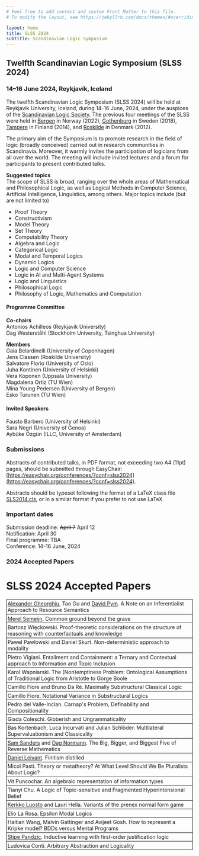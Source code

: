 ```yaml
---
# Feel free to add content and custom Front Matter to this file.
# To modify the layout, see https://jekyllrb.com/docs/themes/#overriding-theme-defaults

layout: home
title: SLSS 2024
subtitle: Scandinavian Logic Symposium 
---
```


## Twelfth Scandinavian Logic Symposium (SLSS 2024) ##

### 14–16 June 2024, Reykjavík, Iceland ###

The twelfth Scandinavian Logic Symposium (SLSS 2024) will be held at Reykjavik University, Iceland, during 14-16 June, 2024, under the auspices of the [Scandinavian Logic Society](https://scandinavianlogic.org/). The previous four meetings of the SLSS were held in [Bergen](https://scandinavianlogic2020.w.uib.no/eleventh-scandinavian-logic-symposium-slss-2020/) in Norway (2022), [Gothenburg](https://scandinavianlogic.org/2017-09-18-SLS2018.html) in Sweden (2018), [Tampere](https://homepages.tuni.fi/kerkko.luosto/event/SLS2014/) in Finland (2014), and [Roskilde](http://scandinavianlogic.weebly.com/) in Denmark (2012).

The primary aim of the Symposium is to promote research in the field of logic (broadly conceived) carried out in research communities in Scandinavia. Moreover, it warmly invites the participation of logicians from all over the world. The meeting will include invited lectures and a forum for participants to present contributed talks.

**Suggested topics**  
The scope of SLSS is broad, ranging over the whole areas of Mathematical and Philosophical Logic, as well as Logical Methods in Computer Science, Artificial Intelligence, Linguistics, among others. Major topics include (but are not limited to)
* Proof Theory
* Constructivism
* Model Theory
* Set Theory
* Computability Theory
* Algebra and Logic
* Categorical Logic
* Modal and Temporal Logics
* Dynamic Logics
* Logic and Computer Science
* Logic in AI and Multi-Agent Systems
* Logic and Linguistics
* Philosophical Logic
* Philosophy of Logic, Mathematics and Computation

#### Programme Committee ####

**Co-chairs**  
Antonios Achilleos (Reykjavik University)  
Dag Westerståhl (Stockholm University, Tsinghua University)

**Members**  
Gaia Belardinelli (University of Copenhagen)  
Jens Classen (Roskilde University)  
Salvatore Florio (University of Oslo)  
Juha Kontinen (University of Helsinki)   
Vera Koponen (Uppsala University)  
Magdalena Ortiz (TU Wien)  
Mina Young Pedersen (University of Bergen)  
Esko Turunen (TU Wien)  

#### Invited Speakers ####

Fausto Barbero (University of Helsinki)   
Sara Negri (University of Genoa)    
Aybüke Özgün (ILLC, University of Amsterdam)  

### Submissions ###

Abstracts of contributed talks, in PDF format, not exceeding two A4 (11pt) pages, should be submitted through EasyChair: 
[https://easychair.org/conferences/?conf=slss2024](https://easychair.org/conferences/?conf=slss2024).

Abstracts should be typeset following the format of a LaTeX class file [SLS2014.cls](https://homepages.tuni.fi/kerkko.luosto/event/SLS2014/SLS2014.cls), or in a similar format if you prefer to not use LaTeX.

### Important dates ###

Submission deadline: ~~April 7~~ April 12  
Notification: April 30  
Final programme: TBA  
Conference: 14-16 June, 2024

### 2024 Accepted Papers ###
<body><h1>SLSS 2024 Accepted Papers</h1><style>.accepted {clear:right;margin-bottom:20pt;padding:3pt}</style><style>.abstract {border-left: solid black 1px;border-right: solid black 1px;border-top: solid black 1px;padding:3pt}</style><style>.paper {border-left: solid black 1px;border-right: solid black 1px;border-top: solid black 1px;padding:2pt}</style><style>.abstract:last-child {border-bottom: solid black 1px;padding:3pt}</style><style>.paper:last-child {border-bottom: solid black 1px;padding:2pt}</style><div class="paper"><span class="authors"><span><a href="http://www.alexandergheorghiu.com/">Alexander Gheorghiu</a>, Tao Gu and <a href="http://www.cs.ucl.ac.uk/staff/D.Pym/">David Pym</a></span>. </span><span class="title">A Note on an Inferentialist Approach to Resource Semantics</span></div><div class="paper"><span class="authors"><a href="https://merelsemeijn.wordpress.com/">Merel Semeijn</a>. </span><span class="title">Common ground beyond the grave</span></div><div class="paper"><span class="authors">Bartosz Więckowski. </span><span class="title">Proof-theoretic considerations on the structure of reasoning with counterfactuals and knowledge</span></div><div class="paper"><span class="authors"><span>Pawel Pawlowski and Daniel Skurt</span>. </span><span class="title">Non-deterministic approach to modality</span></div><div class="paper"><span class="authors">Pietro Vigiani. </span><span class="title">Entailment and Containment: a Ternary and Contextual approach to Information and Topic Inclusion</span></div><div class="paper"><span class="authors">Karol Wapniarski. </span><span class="title">The (Non)emptiness Problem: Ontological Assumptions of Traditional Logic from Aristotle to Gorge Boole</span></div><div class="paper"><span class="authors"><span>Camillo Fiore and Bruno Da Ré</span>. </span><span class="title">Maximally Substructural Classical Logic</span></div><div class="paper"><span class="authors">Camillo Fiore. </span><span class="title">Notational Variance in Substructural Logics</span></div><div class="paper"><span class="authors">Pedro del Valle-Inclan. </span><span class="title">Carnap's Problem, Definability and Compositionality</span></div><div class="paper"><span class="authors">Giada Coleschi. </span><span class="title">Gibberish and Ungrammaticality</span></div><div class="paper"><span class="authors"><span>Bas Kortenbach, Luca Incurvati and Julian Schlöder</span>. </span><span class="title">Multilateral Supervaluationism and Classicality</span></div><div class="paper"><span class="authors"><span><a href="http://sasander.wixsite.com/academic">Sam Sanders</a> and <a href="http://www.math.uio.no/~dnormann/">Dag Normann</a></span>. </span><span class="title">The Big, Bigger, and Biggest Five of Reverse Mathematics</span></div><div class="paper"><span class="authors"><a href="https://luddy.indiana.edu/contact/profile/?Daniel_Leivant">Daniel Leivant</a>. </span><span class="title">Finitism distilled</span></div><div class="paper"><span class="authors">Micol Pasti. </span><span class="title">Theory or metatheory? At What Level Should We Be Pluralists About Logic?</span></div><div class="paper"><span class="authors">Vit Puncochar. </span><span class="title">An algebraic representation of information types</span></div><div class="paper"><span class="authors">Tianyi Chu. </span><span class="title">A Logic of Topic-sensitive and Fragmented Hyperintensional Belief</span></div><div class="paper"><span class="authors"><span><a href="https://homepages.tuni.fi/kerkko.luosto/">Kerkko Luosto</a> and Lauri Hella</span>. </span><span class="title">Variants of the prenex normal form game</span></div><div class="paper"><span class="authors">Elio La Rosa. </span><span class="title">Epsilon Modal Logics</span></div><div class="paper"><span class="authors"><span>Haitian Wang, Malvin Gattinger and Avijeet Gosh</span>. </span><span class="title">How to represent a Kripke model? BDDs versus Mental Programs</span></div><div class="paper"><span class="authors"><a href="https://www.uu.nl/staff/SPandzic">Stipe Pandzic</a>. </span><span class="title">Inductive learning with first-order justification logic</span></div><div class="paper"><span class="authors">Ludovica Conti. </span><span class="title">Arbitrary Abstraction and Logicality</span></div></body>



